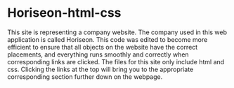 # Horiseon-html-css
This site is representing a company website. 
The company used in this web application is called Horiseon. 
This code was edited to become more efficient to ensure that all objects on the website have the correct placements, and everything runs smoothly and correctly when corresponding links are clicked. 
The files for this site only include html and css. 
Clicking the links at the top will bring you to the appropriate corresponding section further down on the webpage. 
